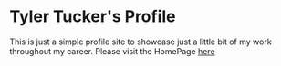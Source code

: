 # Tyler Tucker's Profile

This is just a simple profile site to showcase just a little bit of my work throughout my career. Please visit the HomePage [here](https://tucke102.github.io/TylerTuckersProfile/Pages/index.html)
